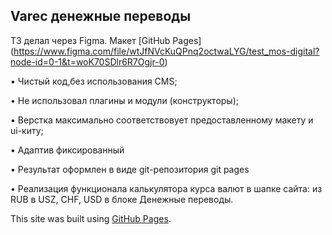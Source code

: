 ## Varec денежные переводы

ТЗ делал через Figma. Макет
[GitHub Pages] (https://www.figma.com/file/wtJfNVcKuQPnq2octwaLYG/test_mos-digital?node-id=0-1&t=woK70SDlr6R7Ogjr-0)

• Чистый код,без использования CMS;

• Не использовал плагины и модули (конструкторы);

• Верстка максимально соответствовует предоставленному макету
и ui-киту;

• Адаптив фиксированный

• Результат оформлен в виде git-репозитория git pages

• Реализация функционала калькулятора курса валют в шапке сайта: из
RUB в USZ, CHF, USD в блоке Денежные переводы.

This site was built using [GitHub Pages](https://pages.github.com/).
